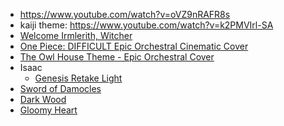- https://www.youtube.com/watch?v=oVZ9nRAFR8s
- kaiji theme: https://www.youtube.com/watch?v=k2PMVIrl-SA
- [Welcome Irmlerith, Witcher](https://www.youtube.com/watch?v=mBDoI1Oci20)
- [One Piece: DIFFICULT Epic Orchestral Cinematic Cover](https://www.youtube.com/watch?v=jpOc27v6SPw)
- [The Owl House Theme - Epic Orchestral Cover](https://www.youtube.com/watch?v=3XS7MrwSR3o)
- Isaac
	- [Genesis Retake Light](https://open.spotify.com/track/4G6vjWRH9bbgbRk8sut5wR?si=a113a6aa6cbb4d7b)
- [Sword of Damocles](https://www.youtube.com/watch?v=j1x3f-Bmmjc)
- [Dark Wood](https://www.youtube.com/watch?v=d97_XnvrAhc)
- [Gloomy Heart](https://www.youtube.com/watch?v=Abts5bZoMqw)